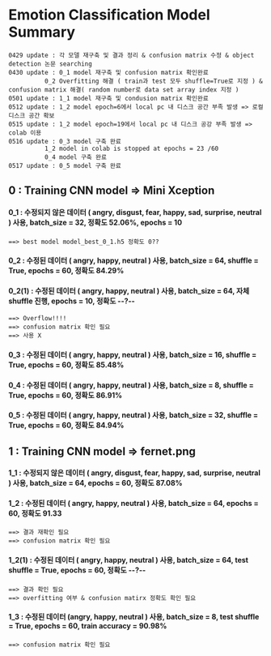 # Emotion Classification Model Summary
	0429 update : 각 모델 재구축 및 결과 정리 & confusion matrix 수정 & object detection 논문 searching
	0430 update : 0_1 model 재구축 및 confusion matrix 확인완료
		      0_2 Overfitting 해결 ( train과 test 모두 shuffle=True로 지정 ) & confusion matrix 해결( random number로 data set array index 지정 )
	0501 update : 1_1 model 재구축 및 condusion matrix 확인완료
	0512 update : 1_2 model epoch=6에서 local pc 내 디스크 공간 부족 발생 => 로컬 디스크 공간 확보
	0515 update : 1_2 model epoch=19에서 local pc 내 디스크 공강 부족 발생 => colab 이용
	0516 update : 0_3 model 구축 완료
		      1_2 model in colab is stopped at epochs = 23 /60
		      0_4 model 구축 완료
	0517 update : 0_5 model 구축 완료

## 0 : Training CNN model => Mini Xception

#### 0_1 : 수정되지 않은 데이터 ( angry, disgust, fear, happy, sad, surprise, neutral ) 사용, batch_size = 32, 정확도 52.06%, epochs = 10 
	==> best model model_best_0_1.h5 정확도 0??

#### 0_2 : 수정된 데이터 ( angry, happy, neutral ) 사용, batch_size = 64, shuffle = True, epochs = 60, 정확도 84.29%

#### 0_2(1) : 수정된 데이터 ( angry, happy, neutral ) 사용, batch_size = 64, 자체 shuffle 진행, epochs = 10, 정확도 --?--
	==> Overflow!!!!
	==> confusion matrix 확인 필요
	==> 사용 X

#### 0_3 : 수정된 데이터 ( angry, happy, neutral ) 사용, batch_size = 16, shuffle = True, epochs = 60, 정확도 85.48%

#### 0_4 : 수정된 데이터 ( angry, happy, neutral ) 사용, batch_size = 8, shuffle = True, epochs = 60, 정확도 86.91%

#### 0_5 : 수정된 데이터 ( angry, happy, neutral ) 사용, batch_size = 32, shuffle = True, epochs = 60, 정확도 84.94%




## 1 : Training CNN model => fernet.png

#### 1_1 : 수정되지 않은 데이터 ( angry, disgust, fear, happy, sad, surprise, neutral ) 사용, batch_size = 64, epochs = 60, 정확도 87.08%

#### 1_2 : 수정된 데이터 ( angry, happy, neutral ) 사용, batch_size = 64, epochs = 60, 정확도 91.33
	==> 결과 재확인 필요
	==> confusion matrix 확인 필요

#### 1_2(1) : 수정된 데이터 ( angry, happy, neutral ) 사용, batch_size = 64, test shuffle = True, epochs = 60, 정확도 --?--
	==> 결과 확인 필요
	==> overfitting 여부 & confusion matirx 정확도 확인 필요

#### 1_3 : 수정된 데이터 (angry, happy, neutral ) 사용, batch_size = 8, test shuffle = True, epochs = 60, train accuracy = 90.98%
	==> confusion matrix 확인 필요
